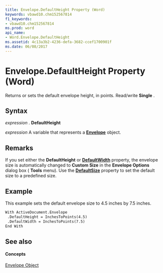 ```yaml
---
title: Envelope.DefaultHeight Property (Word)
keywords: vbawd10.chm152567814
f1_keywords:
- vbawd10.chm152567814
ms.prod: word
api_name:
- Word.Envelope.DefaultHeight
ms.assetid: 4c13a3b2-4236-defa-3682-ccef1700901f
ms.date: 06/08/2017
---
```



# Envelope.DefaultHeight Property (Word)

Returns or sets the default envelope height, in points. Read/write  **Single** .


## Syntax

 _expression_ . **DefaultHeight**

 _expression_ A variable that represents a **[Envelope](Word.Envelope.md)** object.


## Remarks

If you set either the  **DefaultHeight** or **[DefaultWidth](Word.Envelope.DefaultWidth.md)** property, the envelope size is automatically changed to **Custom Size** in the **Envelope Options** dialog box ( **Tools** menu). Use the **[DefaultSize](Word.Envelope.DefaultSize.md)** property to set the default size to a predefined size.


## Example

This example sets the default envelope size to 4.5 inches by 7.5 inches.


```vb
With ActiveDocument.Envelope 
 .DefaultHeight = InchesToPoints(4.5) 
 .DefaultWidth = InchesToPoints(7.5) 
End With
```


## See also


#### Concepts


[Envelope Object](Word.Envelope.md)

